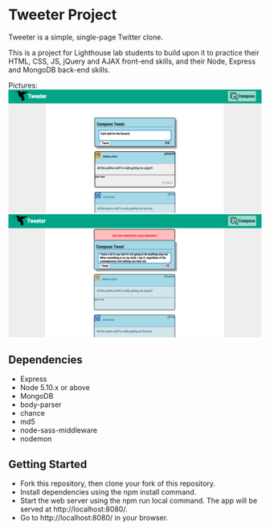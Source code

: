 # Tweeter Project

Tweeter is a simple, single-page Twitter clone.

This is a project for Lighthouse lab students to build upon it to practice their HTML, CSS, JS, jQuery and AJAX front-end skills, and their Node, Express and MongoDB back-end skills.

Pictures:
![New Tweet](https://github.com/trabnett/tweeter/blob/master/Pics/Tweeter-Tim%20Rabnett-New%20Tweet.png)
![Warning](https://github.com/trabnett/tweeter/blob/master/Pics/Tweeter-Tim%20Rabnett-Warning.png)

## Dependencies

- Express
- Node 5.10.x or above
- MongoDB
- body-parser
- chance
- md5
- node-sass-middleware
- nodemon

## Getting Started

- Fork this repository, then clone your fork of this repository.
- Install dependencies using the npm install command.
- Start the web server using the npm run local command. The app will be served at http://localhost:8080/.
- Go to http://localhost:8080/ in your browser.